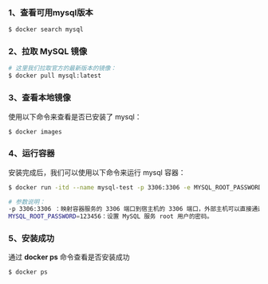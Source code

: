 

### 1、查看可用mysql版本

```bash
$ docker search mysql
```



### 2、拉取 MySQL 镜像

```bash
# 这里我们拉取官方的最新版本的镜像：
$ docker pull mysql:latest
```



### 3、查看本地镜像

使用以下命令来查看是否已安装了 mysql：

```bash
$ docker images
```



### 4、运行容器

安装完成后，我们可以使用以下命令来运行 mysql 容器：

```bash
$ docker run -itd --name mysql-test -p 3306:3306 -e MYSQL_ROOT_PASSWORD=123456 mysql

# 参数说明：
-p 3306:3306 ：映射容器服务的 3306 端口到宿主机的 3306 端口，外部主机可以直接通过 宿主机ip:3306 访问到 MySQL 的服务。
MYSQL_ROOT_PASSWORD=123456：设置 MySQL 服务 root 用户的密码。
```



### 5、安装成功

通过 **docker ps** 命令查看是否安装成功

```bash
$ docker ps 
```

